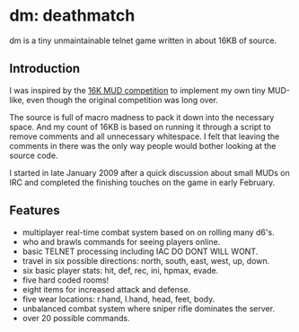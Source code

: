 dm: deathmatch
==============

dm is a tiny unmaintainable telnet game written in about 16KB of source.

Introduction
------------

I was inspired by the [16K MUD competition](http://www.andreasen.org/16k.shtml)
to implement my own tiny MUD-like, even though the original competition was long
over.

The source is full of macro madness to pack it down into the necessary space.
And my count of 16KB is based on running it through a script to remove comments
and all unnecessary whitespace. I felt that leaving the comments in there was
the only way people would bother looking at the source code.

I started in late January 2009 after a quick discussion about small MUDs on IRC
and completed the finishing touches on the game in early February.

Features
--------
 * multiplayer real-time combat system based on on rolling many d6's.
 * who and brawls commands for seeing players online.
 * basic TELNET processing including IAC DO DONT WILL WONT.
 * travel in six possible directions: north, south, east, west, up, down.
 * six basic player stats: hit, def, rec, ini, hpmax, evade.
 * five hard coded rooms!
 * eight items for increased attack and defense.
 * five wear locations: r.hand, l.hand, head, feet, body.
 * unbalanced combat system where sniper rifle dominates the server.
 * over 20 possible commands.


